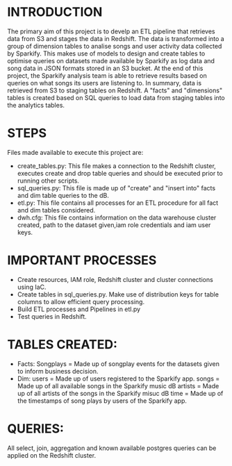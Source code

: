# INTRODUCTION
The primary aim of this project is to develp an ETL pipeline that retrieves data from S3 and stages the data in Redshift. The data is transformed into a group of dimension tables to analise songs and user activity data collected by Sparkify. This makes use of models to design and create tables to optimise queries on datasets made available by Sparkify as log data and song data in JSON formats stored in an S3 bucket. At the end of this project, the Sparkify analysis team is able to retrieve results based on queries on what songs its users are listening to. In summary, data is retrieved from S3 to staging tables on Redshift. A "facts" and "dimensions" tables is created based on SQL queries to load data from staging tables into the analytics tables.

# STEPS
Files made available to execute this project are: 
- create_tables.py: This file makes a connection to the Redshift cluster, executes create and drop table queries and should be executed prior to running other scripts.
- sql_queries.py: This file is made up of "create" and "insert into" facts and dim table queries to the dB. 
- etl.py: This file contains all processes for an ETL procedure for all fact and dim tables considered.
- dwh.cfg: This file contains information on the data warehouse cluster created, path to the dataset given,iam role credentials and iam user keys.

# IMPORTANT PROCESSES
- Create resources, IAM role, Redshift cluster and cluster connections using IaC.
- Create tables in sql_queries.py. Make use of distribution keys for table columns to allow efficient query processing. 
- Build ETL processes and Pipelines in etl.py
- Test queries in Redshift.


# TABLES CREATED:
- Facts: Songplays = Made up of songplay events for the datasets given to inform business decision.
- Dim: users = Made up of users registered to the Sparkify app.
       songs = Made up of all available songs in the Sparkify music dB
     artists = Made up of all artists of the songs in the Sparkify misuc dB
        time = Made up of the timestamps of song plays by users of the Sparkify app.
        
# QUERIES:
All select, join, aggregation and known available postgres queries can be applied on the Redshift cluster.
